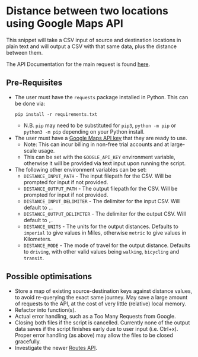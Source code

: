 # Distance between two locations using Google Maps API
This snippet will take a CSV input of source and destination locations in plain text and will output a CSV with that same data, plus the distance between them.

The API Documentation for the main request is found [here](https://developers.google.com/maps/documentation/directions/get-directions).

## Pre-Requisites
- The user must have the `requests` package installed in Python. This can be done via:
  ```
  pip install -r requirements.txt
  ```
  - N.B. `pip` may need to be substituted for `pip3`, `python -m pip` or `python3 -m pip` depending on your Python install.
- The user must have a [Google Maps API key](https://developers.google.com/maps/documentation/directions/get-api-key) that they are ready to use.
  - Note: This can incur billing in non-free trial accounts and at large-scale usage.
  - This can be set with the `GOOGLE_API_KEY` environment variable, otherwise it will be provided via text input upon running the script.
- The following other environment variables can be set:
  - `DISTANCE_INPUT_PATH` - The input filepath for the CSV. Will be prompted for input if not provided.
  - `DISTANCE_OUTPUT_PATH` - The output filepath for the CSV. Will be prompted for input if not provided.
  - `DISTANCE_INPUT_DELIMITER` - The delimiter for the input CSV. Will default to `,`.
  - `DISTANCE_OUTPUT_DELIMITER` - The delimiter for the output CSV. Will default to `,`.
  - `DISTANCE_UNITS` - The units for the output distances. Defaults to `imperial` to give values in Miles, otherwise `metric` to give values in Kilometers.
  - `DISTANCE_MODE` - The mode of travel for the output distance. Defaults to `driving`, with other valid values being `walking`, `bicycling` and `transit`.

## Possible optimisations
- Store a map of existing source-destination keys against distance values, to avoid re-querying the exact same journey. May save a large amount of requests to the API, at the cost of very little (relative) local memory.
- Refactor into function(s).
- Actual error handling, such as a Too Many Requests from Google.
- Closing both files if the script is cancelled. Currently none of the output data saves if the script finishes early due to user input (i.e. Ctrl+x). Proper error handling (as above) may allow the files to be closed gracefully.
- Investigate the newer [Routes API](https://developers.google.com/maps/documentation/routes).